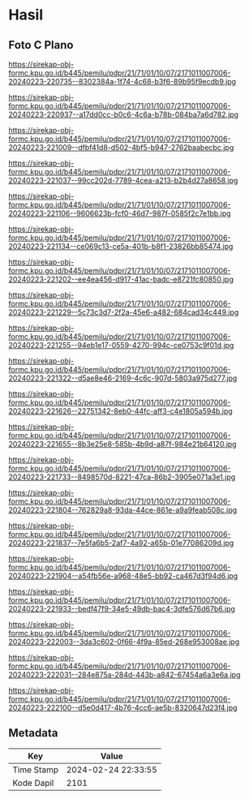 # Hasil

## Foto C Plano

https://sirekap-obj-formc.kpu.go.id/b445/pemilu/pdpr/21/71/01/10/07/2171011007006-20240223-220735--8302384a-1f74-4c68-b3f6-89b95f9ecdb9.jpg

https://sirekap-obj-formc.kpu.go.id/b445/pemilu/pdpr/21/71/01/10/07/2171011007006-20240223-220937--a17dd0cc-b0c6-4c6a-b78b-084ba7a6d782.jpg

https://sirekap-obj-formc.kpu.go.id/b445/pemilu/pdpr/21/71/01/10/07/2171011007006-20240223-221009--dfbf41d8-d502-4bf5-b947-2762baabecbc.jpg

https://sirekap-obj-formc.kpu.go.id/b445/pemilu/pdpr/21/71/01/10/07/2171011007006-20240223-221037--99cc202d-7789-4cea-a213-b2b4d27a8658.jpg

https://sirekap-obj-formc.kpu.go.id/b445/pemilu/pdpr/21/71/01/10/07/2171011007006-20240223-221106--9606623b-fcf0-46d7-987f-0585f2c7e1bb.jpg

https://sirekap-obj-formc.kpu.go.id/b445/pemilu/pdpr/21/71/01/10/07/2171011007006-20240223-221134--ce069c13-ce5a-401b-b8f1-23826bb85474.jpg

https://sirekap-obj-formc.kpu.go.id/b445/pemilu/pdpr/21/71/01/10/07/2171011007006-20240223-221202--ee4ea456-d917-41ac-badc-e8721fc80850.jpg

https://sirekap-obj-formc.kpu.go.id/b445/pemilu/pdpr/21/71/01/10/07/2171011007006-20240223-221229--5c73c3d7-2f2a-45e6-a482-684cad34c449.jpg

https://sirekap-obj-formc.kpu.go.id/b445/pemilu/pdpr/21/71/01/10/07/2171011007006-20240223-221255--94eb1e17-0559-4270-994c-ce0753c9f01d.jpg

https://sirekap-obj-formc.kpu.go.id/b445/pemilu/pdpr/21/71/01/10/07/2171011007006-20240223-221322--d5ae8e46-2169-4c6c-907d-5803a975d277.jpg

https://sirekap-obj-formc.kpu.go.id/b445/pemilu/pdpr/21/71/01/10/07/2171011007006-20240223-221626--22751342-8eb0-44fc-aff3-c4e1805a594b.jpg

https://sirekap-obj-formc.kpu.go.id/b445/pemilu/pdpr/21/71/01/10/07/2171011007006-20240223-221655--8b3e25e8-585b-4b9d-a87f-984e21b64120.jpg

https://sirekap-obj-formc.kpu.go.id/b445/pemilu/pdpr/21/71/01/10/07/2171011007006-20240223-221733--8498570d-8221-47ca-86b2-3905e071a3e1.jpg

https://sirekap-obj-formc.kpu.go.id/b445/pemilu/pdpr/21/71/01/10/07/2171011007006-20240223-221804--762829a8-93da-44ce-861e-a9a9feab508c.jpg

https://sirekap-obj-formc.kpu.go.id/b445/pemilu/pdpr/21/71/01/10/07/2171011007006-20240223-221837--7e5fa6b5-2af7-4a92-a65b-01e77086209d.jpg

https://sirekap-obj-formc.kpu.go.id/b445/pemilu/pdpr/21/71/01/10/07/2171011007006-20240223-221904--a54fb56e-a968-48e5-bb92-ca467d3f94d6.jpg

https://sirekap-obj-formc.kpu.go.id/b445/pemilu/pdpr/21/71/01/10/07/2171011007006-20240223-221933--bedf47f9-34e5-49db-bac4-3dfe576d67b6.jpg

https://sirekap-obj-formc.kpu.go.id/b445/pemilu/pdpr/21/71/01/10/07/2171011007006-20240223-222003--3da3c602-0f66-4f9a-85ed-268e953008ae.jpg

https://sirekap-obj-formc.kpu.go.id/b445/pemilu/pdpr/21/71/01/10/07/2171011007006-20240223-222031--284e875a-284d-443b-a842-67454a6a3e6a.jpg

https://sirekap-obj-formc.kpu.go.id/b445/pemilu/pdpr/21/71/01/10/07/2171011007006-20240223-222100--d5e0d417-4b76-4cc6-ae5b-8320647d23f4.jpg


## Metadata

| Key        | Value               |
| ---------- | ------------------- |
| Time Stamp | 2024-02-24 22:33:55 |
| Kode Dapil | 2101                |



